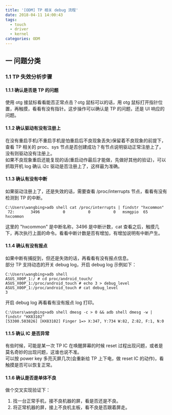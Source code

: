 ```yaml
---
title: '[ODM] TP 相关 debug 流程'
date: 2018-04-11 14:00:43
tags:
  - touch
  - driver
  - kernel
categories: ODM
---
```


## 一 问题分类

### 1.1 TP 失效分析步骤

#### 1.1.1 确认是否是 TP 的问题

使用 otg 接鼠标看看能否正常点击？otg 鼠标可以的话，用 otg 鼠标打开指针位置，再触摸，看看有没有指针。这步操作可以确认是 TP 的问题，还是 UI 响应的问题。

#### 1.1.2 确认驱动有没有注册上

在没有重启手机(不重启手机是怕重启后不良现象丢失)保留着不良现象的前提下，查看 TP 相关的 proc、sys 节点是否创建成功？有节点说明驱动正常注册上了，没有则驱动没有注册上。  
如果不良现象重启还能复现的话(重启动作最后才能做，先做好其他的验证)，可以抓取开机 log 确认 i2c 驱动是否注册上了，这样最为准确。

#### 1.1.3 确认有没有中断

如果驱动注册上了，还是失效的话，需要查看 /proc/interrupts 节点，看看有没有检测到 TP 的中断。

```
C:\Users\wangbing>adb shell cat /proc/interrupts | findstr "hxcommon"
 72:       3496          0          0          0   msmgpio  65  hxcommon
```

这里的 "hxcommon" 是中断名称，3496 是中断计数，cat 查看之后，触摸几下，再次执行上面的命令。看看中断计数是否有增加，有增加说明有中断产生。

#### 1.1.4 确认有没有报点

如果中断有捕捉到，但还是失效的话，再看看有没有报点信息。  
部分 TP 支持动态的开关 debug log，开启 debug log 示例如下：

```
C:\Users\wangbing>adb shell
ASUS_X00P_1:/ # cd proc/android_touch/
ASUS_X00P_1:/proc/android_touch # echo 3 > debug_level
ASUS_X00P_1:/proc/android_touch # cat debug_level
3
```

开启 debug log 再看看有没有报点 log 打印。

```
C:\Users\wangbing>adb shell dmesg -c > 0 && adb shell dmesg -w | findstr "HX83102"
[53300.503826] [HX83102] Finger 1=> X:347, Y:734 W:82, Z:82, F:1, N:0
```

#### 1.1.5 确认 IC 是否异常

有些时候，可能是某一次 TP IC 在唤醒屏幕的时候 reset 过程出现问题，或者是莫名奇妙的出现问题，这谁也说不准。  
可以按 power key 多亮灭屏几次(会重新给 TP 上下电，做 reset IC 的动作)，看触摸是否可以恢复正常。

#### 1.1.6 确认是否是单体不良

做个交叉实现验证下：
1. 找一台正常手机，接不良机器的屏，看是否还是不良。
2. 将正常机器的屏，接上不良机主板，看不良是否跟着屏走。


